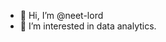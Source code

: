 - 👋 Hi, I’m @neet-lord
- 👀 I’m interested in data analytics.

<!---
neet-lord/neet-lord is a ✨ special ✨ repository because its `README.md` (this file) appears on your GitHub profile.
You can click the Preview link to take a look at your changes.
--->
